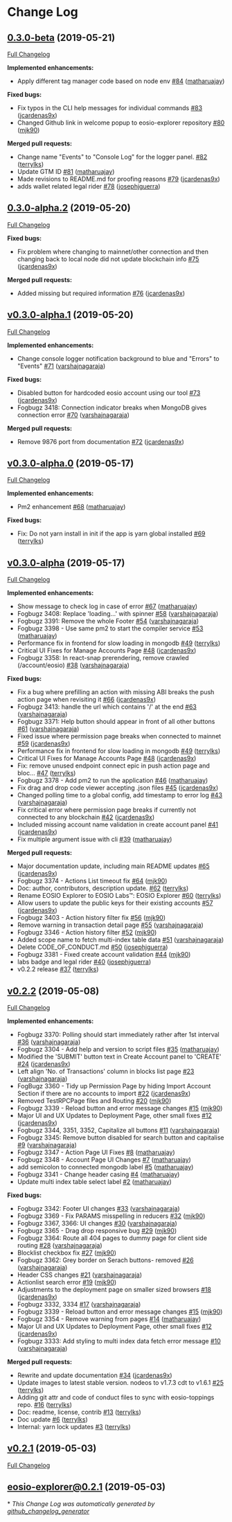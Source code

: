 # Change Log

## [0.3.0-beta](https://github.com/EOSIO/eosio-explorer/tree/0.3.0-beta) (2019-05-21)
[Full Changelog](https://github.com/EOSIO/eosio-explorer/compare/0.3.0-alpha.2...0.3.0-beta)

**Implemented enhancements:**

- Apply different tag manager code based on node env [\#84](https://github.com/EOSIO/eosio-explorer/pull/84) ([matharuajay](https://github.com/matharuajay))

**Fixed bugs:**

- Fix typos in the CLI help messages for individual commands [\#83](https://github.com/EOSIO/eosio-explorer/pull/83) ([jcardenas9x](https://github.com/jcardenas9x))
- Changed Github link in welcome popup to eosio-explorer repository [\#80](https://github.com/EOSIO/eosio-explorer/pull/80) ([mjk90](https://github.com/mjk90))

**Merged pull requests:**

- Change name "Events" to "Console Log" for the logger panel. [\#82](https://github.com/EOSIO/eosio-explorer/pull/82) ([terrylks](https://github.com/terrylks))
- Update GTM ID [\#81](https://github.com/EOSIO/eosio-explorer/pull/81) ([matharuajay](https://github.com/matharuajay))
- Made revisions to README.md for proofing reasons [\#79](https://github.com/EOSIO/eosio-explorer/pull/79) ([jcardenas9x](https://github.com/jcardenas9x))
- adds wallet related legal rider [\#78](https://github.com/EOSIO/eosio-explorer/pull/78) ([josephjguerra](https://github.com/josephjguerra))

## [0.3.0-alpha.2](https://github.com/EOSIO/eosio-explorer/tree/0.3.0-alpha.2) (2019-05-20)
[Full Changelog](https://github.com/EOSIO/eosio-explorer/compare/v0.3.0-alpha.1...0.3.0-alpha.2)

**Fixed bugs:**

- Fix problem where changing to mainnet/other connection and then changing back to local node did not update blockchain info [\#75](https://github.com/EOSIO/eosio-explorer/pull/75) ([jcardenas9x](https://github.com/jcardenas9x))

**Merged pull requests:**

- Added missing but required information  [\#76](https://github.com/EOSIO/eosio-explorer/pull/76) ([jcardenas9x](https://github.com/jcardenas9x))

## [v0.3.0-alpha.1](https://github.com/EOSIO/eosio-explorer/tree/v0.3.0-alpha.1) (2019-05-20)
[Full Changelog](https://github.com/EOSIO/eosio-explorer/compare/v0.3.0-alpha.0...v0.3.0-alpha.1)

**Implemented enhancements:**

- Change console logger notification background to blue and "Errors" to "Events" [\#71](https://github.com/EOSIO/eosio-explorer/pull/71) ([varshajnagaraja](https://github.com/varshajnagaraja))

**Fixed bugs:**

- Disabled button for hardcoded eosio account using our tool [\#73](https://github.com/EOSIO/eosio-explorer/pull/73) ([jcardenas9x](https://github.com/jcardenas9x))
- Fogbugz 3418: Connection indicator breaks when MongoDB gives connection error [\#70](https://github.com/EOSIO/eosio-explorer/pull/70) ([varshajnagaraja](https://github.com/varshajnagaraja))

**Merged pull requests:**

- Remove 9876 port from documentation [\#72](https://github.com/EOSIO/eosio-explorer/pull/72) ([jcardenas9x](https://github.com/jcardenas9x))

## [v0.3.0-alpha.0](https://github.com/EOSIO/eosio-explorer/tree/v0.3.0-alpha.0) (2019-05-17)
[Full Changelog](https://github.com/EOSIO/eosio-explorer/compare/v0.3.0-alpha...v0.3.0-alpha.0)

**Implemented enhancements:**

- Pm2 enhancement [\#68](https://github.com/EOSIO/eosio-explorer/pull/68) ([matharuajay](https://github.com/matharuajay))

**Fixed bugs:**

- Fix: Do not yarn install in init if the app is yarn global installed [\#69](https://github.com/EOSIO/eosio-explorer/pull/69) ([terrylks](https://github.com/terrylks))

## [v0.3.0-alpha](https://github.com/EOSIO/eosio-explorer/tree/v0.3.0-alpha) (2019-05-17)
[Full Changelog](https://github.com/EOSIO/eosio-explorer/compare/v0.2.2...v0.3.0-alpha)

**Implemented enhancements:**

- Show message to check log in case of error [\#67](https://github.com/EOSIO/eosio-explorer/pull/67) ([matharuajay](https://github.com/matharuajay))
- Fogbugz 3408: Replace 'loading...' with spinner [\#58](https://github.com/EOSIO/eosio-explorer/pull/58) ([varshajnagaraja](https://github.com/varshajnagaraja))
- Fogbugz 3391: Remove the whole Footer [\#54](https://github.com/EOSIO/eosio-explorer/pull/54) ([varshajnagaraja](https://github.com/varshajnagaraja))
- Fogbugz 3398 - Use same pm2 to start the compiler service [\#53](https://github.com/EOSIO/eosio-explorer/pull/53) ([matharuajay](https://github.com/matharuajay))
- Performance fix in frontend for slow loading in mongodb [\#49](https://github.com/EOSIO/eosio-explorer/pull/49) ([terrylks](https://github.com/terrylks))
- Critical UI Fixes for Manage Accounts Page [\#48](https://github.com/EOSIO/eosio-explorer/pull/48) ([jcardenas9x](https://github.com/jcardenas9x))
- Fogbugz 3358: In react-snap prerendering, remove crawled \(/account/eosio\) [\#38](https://github.com/EOSIO/eosio-explorer/pull/38) ([varshajnagaraja](https://github.com/varshajnagaraja))

**Fixed bugs:**

- Fix a bug where prefilling an action with missing ABI breaks the push action page when revisiting it [\#66](https://github.com/EOSIO/eosio-explorer/pull/66) ([jcardenas9x](https://github.com/jcardenas9x))
- Fogbugz 3413: handle the url which contains '/' at the end [\#63](https://github.com/EOSIO/eosio-explorer/pull/63) ([varshajnagaraja](https://github.com/varshajnagaraja))
- Fogbugz 3371: Help button should appear in front of all other buttons [\#61](https://github.com/EOSIO/eosio-explorer/pull/61) ([varshajnagaraja](https://github.com/varshajnagaraja))
- Fixed issue where permission page breaks when connected to mainnet [\#59](https://github.com/EOSIO/eosio-explorer/pull/59) ([jcardenas9x](https://github.com/jcardenas9x))
- Performance fix in frontend for slow loading in mongodb [\#49](https://github.com/EOSIO/eosio-explorer/pull/49) ([terrylks](https://github.com/terrylks))
- Critical UI Fixes for Manage Accounts Page [\#48](https://github.com/EOSIO/eosio-explorer/pull/48) ([jcardenas9x](https://github.com/jcardenas9x))
- Fix: remove unused endpoint connect epic in push action page and bloc… [\#47](https://github.com/EOSIO/eosio-explorer/pull/47) ([terrylks](https://github.com/terrylks))
- Fogbugz 3378 - Add pm2 to run the application [\#46](https://github.com/EOSIO/eosio-explorer/pull/46) ([matharuajay](https://github.com/matharuajay))
- Fix drag and drop code viewer accepting .json files [\#45](https://github.com/EOSIO/eosio-explorer/pull/45) ([jcardenas9x](https://github.com/jcardenas9x))
- Changed polling time to a global config, add timestamp to error log [\#43](https://github.com/EOSIO/eosio-explorer/pull/43) ([varshajnagaraja](https://github.com/varshajnagaraja))
- Fix critical error where permission page breaks if currently not connected to any blockchain [\#42](https://github.com/EOSIO/eosio-explorer/pull/42) ([jcardenas9x](https://github.com/jcardenas9x))
- Included missing account name validation in create account panel [\#41](https://github.com/EOSIO/eosio-explorer/pull/41) ([jcardenas9x](https://github.com/jcardenas9x))
- Fix multiple argument issue with cli [\#39](https://github.com/EOSIO/eosio-explorer/pull/39) ([matharuajay](https://github.com/matharuajay))

**Merged pull requests:**

- Major documentation update, including main README updates [\#65](https://github.com/EOSIO/eosio-explorer/pull/65) ([jcardenas9x](https://github.com/jcardenas9x))
- Fogbugz 3374 - Actions List timeout fix [\#64](https://github.com/EOSIO/eosio-explorer/pull/64) ([mjk90](https://github.com/mjk90))
- Doc: author, contributors, description update. [\#62](https://github.com/EOSIO/eosio-explorer/pull/62) ([terrylks](https://github.com/terrylks))
- Rename EOSIO Explorer to EOSIO Labs™: EOSIO Explorer [\#60](https://github.com/EOSIO/eosio-explorer/pull/60) ([terrylks](https://github.com/terrylks))
- Allow users to update the public keys for their existing accounts [\#57](https://github.com/EOSIO/eosio-explorer/pull/57) ([jcardenas9x](https://github.com/jcardenas9x))
- Fogbugz 3403 - Action history filter fix [\#56](https://github.com/EOSIO/eosio-explorer/pull/56) ([mjk90](https://github.com/mjk90))
- Remove warning in transaction detail page [\#55](https://github.com/EOSIO/eosio-explorer/pull/55) ([varshajnagaraja](https://github.com/varshajnagaraja))
- Fogbugz 3346 - Action history filter [\#52](https://github.com/EOSIO/eosio-explorer/pull/52) ([mjk90](https://github.com/mjk90))
- Added scope name to fetch multi-index table data [\#51](https://github.com/EOSIO/eosio-explorer/pull/51) ([varshajnagaraja](https://github.com/varshajnagaraja))
- Delete CODE\_OF\_CONDUCT.md [\#50](https://github.com/EOSIO/eosio-explorer/pull/50) ([josephjguerra](https://github.com/josephjguerra))
- Fogbugz 3381 - Fixed create account validation [\#44](https://github.com/EOSIO/eosio-explorer/pull/44) ([mjk90](https://github.com/mjk90))
- labs badge and legal rider [\#40](https://github.com/EOSIO/eosio-explorer/pull/40) ([josephjguerra](https://github.com/josephjguerra))
- v0.2.2 release [\#37](https://github.com/EOSIO/eosio-explorer/pull/37) ([terrylks](https://github.com/terrylks))

## [v0.2.2](https://github.com/EOSIO/eosio-explorer/tree/v0.2.2) (2019-05-08)
[Full Changelog](https://github.com/EOSIO/eosio-explorer/compare/v0.2.1...v0.2.2)

**Implemented enhancements:**

- Fogbugz 3370: Polling should start immediately rather after 1st interval [\#36](https://github.com/EOSIO/eosio-explorer/pull/36) ([varshajnagaraja](https://github.com/varshajnagaraja))
- Fogbugz 3304 - Add help and version to script files [\#35](https://github.com/EOSIO/eosio-explorer/pull/35) ([matharuajay](https://github.com/matharuajay))
- Modified the 'SUBMIT' button text in Create Account panel to 'CREATE' [\#24](https://github.com/EOSIO/eosio-explorer/pull/24) ([jcardenas9x](https://github.com/jcardenas9x))
- Left align 'No. of Transactions' column in blocks list page [\#23](https://github.com/EOSIO/eosio-explorer/pull/23) ([varshajnagaraja](https://github.com/varshajnagaraja))
- FogBugz 3360 - Tidy up Permission Page by hiding Import Account Section if there are no accounts to import [\#22](https://github.com/EOSIO/eosio-explorer/pull/22) ([jcardenas9x](https://github.com/jcardenas9x))
- Removed TestRPCPage files and Routing [\#20](https://github.com/EOSIO/eosio-explorer/pull/20) ([mjk90](https://github.com/mjk90))
- Fogbugz 3339 - Reload button and error message changes [\#15](https://github.com/EOSIO/eosio-explorer/pull/15) ([mjk90](https://github.com/mjk90))
- Major UI and UX Updates to Deployment Page, other small fixes [\#12](https://github.com/EOSIO/eosio-explorer/pull/12) ([jcardenas9x](https://github.com/jcardenas9x))
- Fogbugz 3344, 3351, 3352, Capitalize all buttons [\#11](https://github.com/EOSIO/eosio-explorer/pull/11) ([varshajnagaraja](https://github.com/varshajnagaraja))
- Fogbugz 3345: Remove button disabled for search button and capitalise [\#9](https://github.com/EOSIO/eosio-explorer/pull/9) ([varshajnagaraja](https://github.com/varshajnagaraja))
- Fogbugz 3347 - Action Page UI Fixes [\#8](https://github.com/EOSIO/eosio-explorer/pull/8) ([matharuajay](https://github.com/matharuajay))
- Fogbugz 3348 - Account Page UI Changes [\#7](https://github.com/EOSIO/eosio-explorer/pull/7) ([matharuajay](https://github.com/matharuajay))
- add semicolon to connected mongodb label [\#5](https://github.com/EOSIO/eosio-explorer/pull/5) ([matharuajay](https://github.com/matharuajay))
- Fogbugz 3341 - Change header casing [\#4](https://github.com/EOSIO/eosio-explorer/pull/4) ([matharuajay](https://github.com/matharuajay))
- Update multi index table select label [\#2](https://github.com/EOSIO/eosio-explorer/pull/2) ([matharuajay](https://github.com/matharuajay))

**Fixed bugs:**

- Fogbugz 3342: Footer UI changes [\#33](https://github.com/EOSIO/eosio-explorer/pull/33) ([varshajnagaraja](https://github.com/varshajnagaraja))
- Fogbugz 3369 - Fix PARAMS misspelling in reducers [\#32](https://github.com/EOSIO/eosio-explorer/pull/32) ([mjk90](https://github.com/mjk90))
- Fogbugz 3367, 3366: UI changes [\#30](https://github.com/EOSIO/eosio-explorer/pull/30) ([varshajnagaraja](https://github.com/varshajnagaraja))
- Fogbugz 3365 - Drag drop responsive bug [\#29](https://github.com/EOSIO/eosio-explorer/pull/29) ([mjk90](https://github.com/mjk90))
- Fogbugz 3364: Route all 404 pages to dummy page for client side routing [\#28](https://github.com/EOSIO/eosio-explorer/pull/28) ([varshajnagaraja](https://github.com/varshajnagaraja))
- Blocklist checkbox fix [\#27](https://github.com/EOSIO/eosio-explorer/pull/27) ([mjk90](https://github.com/mjk90))
- Fogbugz 3362: Grey border on Serach buttons- removed [\#26](https://github.com/EOSIO/eosio-explorer/pull/26) ([varshajnagaraja](https://github.com/varshajnagaraja))
- Header CSS changes [\#21](https://github.com/EOSIO/eosio-explorer/pull/21) ([varshajnagaraja](https://github.com/varshajnagaraja))
- Actionlist search error [\#19](https://github.com/EOSIO/eosio-explorer/pull/19) ([mjk90](https://github.com/mjk90))
- Adjustments to the deployment page on smaller sized browsers [\#18](https://github.com/EOSIO/eosio-explorer/pull/18) ([jcardenas9x](https://github.com/jcardenas9x))
- Fogbugz 3332, 3334 [\#17](https://github.com/EOSIO/eosio-explorer/pull/17) ([varshajnagaraja](https://github.com/varshajnagaraja))
- Fogbugz 3339 - Reload button and error message changes [\#15](https://github.com/EOSIO/eosio-explorer/pull/15) ([mjk90](https://github.com/mjk90))
- Fogbugz 3354 - Remove warning from pages [\#14](https://github.com/EOSIO/eosio-explorer/pull/14) ([matharuajay](https://github.com/matharuajay))
- Major UI and UX Updates to Deployment Page, other small fixes [\#12](https://github.com/EOSIO/eosio-explorer/pull/12) ([jcardenas9x](https://github.com/jcardenas9x))
- Fogbugz 3333: Add styling to multi index data fetch error message [\#10](https://github.com/EOSIO/eosio-explorer/pull/10) ([varshajnagaraja](https://github.com/varshajnagaraja))

**Merged pull requests:**

- Rewrite and update documentation [\#34](https://github.com/EOSIO/eosio-explorer/pull/34) ([jcardenas9x](https://github.com/jcardenas9x))
- Update images to latest stable version. nodeos to v1.7.3 cdt to v1.6.1 [\#25](https://github.com/EOSIO/eosio-explorer/pull/25) ([terrylks](https://github.com/terrylks))
- Adding git attr and code of conduct files to sync with eosio-toppings repo.  [\#16](https://github.com/EOSIO/eosio-explorer/pull/16) ([terrylks](https://github.com/terrylks))
- Doc: readme, license, contrib [\#13](https://github.com/EOSIO/eosio-explorer/pull/13) ([terrylks](https://github.com/terrylks))
- Doc update [\#6](https://github.com/EOSIO/eosio-explorer/pull/6) ([terrylks](https://github.com/terrylks))
- Internal: yarn lock updates [\#3](https://github.com/EOSIO/eosio-explorer/pull/3) ([terrylks](https://github.com/terrylks))

## [v0.2.1](https://github.com/EOSIO/eosio-explorer/tree/v0.2.1) (2019-05-03)
[Full Changelog](https://github.com/EOSIO/eosio-explorer/compare/eosio-explorer@0.2.1...v0.2.1)

## [eosio-explorer@0.2.1](https://github.com/EOSIO/eosio-explorer/tree/eosio-explorer@0.2.1) (2019-05-03)


\* *This Change Log was automatically generated by [github_changelog_generator](https://github.com/skywinder/Github-Changelog-Generator)*